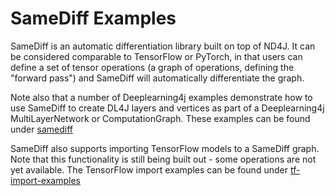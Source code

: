 # SameDiff Examples

SameDiff is an automatic differentiation library built on top of ND4J.
It can be considered comparable to TensorFlow or PyTorch, in that users can define a set of tensor operations
(a graph of operations, defining the "forward pass") and SameDiff will automatically differentiate the graph.

Note also that a number of Deeplearning4j examples demonstrate how to use SameDiff to create DL4J layers and
vertices as part of a Deeplearning4j MultiLayerNetwork or ComputationGraph.
These examples can be found under [samediff](../../../../../../../dl4j-examples/src/main/java/org/deeplearning4j/examples/samediff)

SameDiff also supports importing TensorFlow models to a SameDiff graph.
Note that this functionality is still being built out - some operations are not yet available.
The TensorFlow import examples can be found under [tf-import-examples](../../../../../../../tf-import-examples)
